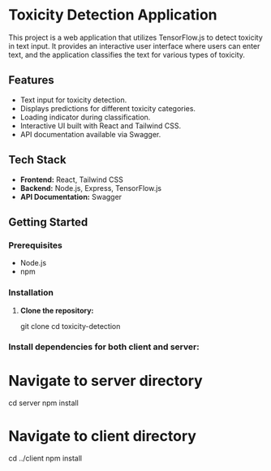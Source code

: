 # Toxicity Detection Application

This project is a web application that utilizes TensorFlow.js to detect toxicity in text input. It provides an interactive user interface where users can enter text, and the application classifies the text for various types of toxicity.

## Features

- Text input for toxicity detection.
- Displays predictions for different toxicity categories.
- Loading indicator during classification.
- Interactive UI built with React and Tailwind CSS.
- API documentation available via Swagger.

## Tech Stack

- **Frontend:** React, Tailwind CSS
- **Backend:** Node.js, Express, TensorFlow.js
- **API Documentation:** Swagger

## Getting Started

### Prerequisites

- Node.js
- npm

### Installation

1. **Clone the repository:**

   git clone <repository-url>
   cd toxicity-detection

### Install dependencies for both client and server:

# Navigate to server directory
cd server
npm install

# Navigate to client directory
cd ../client
npm install